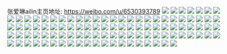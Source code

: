 张爱琳ailin主页地址: https://weibo.com/u/6530393789 
![](https://wx4.sinaimg.cn/mw2000/0077WRK5gy1h928uuctzbj32c03404qq.jpg) 
![](https://wx4.sinaimg.cn/mw2000/0077WRK5gy1h7gufgh3xoj30ku1944a9.jpg) 
![](https://wx4.sinaimg.cn/mw2000/0077WRK5gy1h6rvvyh7rij31o0280b29.jpg) 
![](https://wx4.sinaimg.cn/mw2000/0077WRK5gy1h6rvvz8n80j31o02807wh.jpg) 
![](https://wx4.sinaimg.cn/mw2000/0077WRK5gy1h6rvw0605aj31o0280hdt.jpg) 
![](https://wx4.sinaimg.cn/mw2000/0077WRK5gy1h6rvw0xhjxj31o02804qp.jpg) 
![](https://wx4.sinaimg.cn/mw2000/0077WRK5gy1h6rvw2faemj31o02807wh.jpg) 
![](https://wx4.sinaimg.cn/mw2000/0077WRK5gy1h6rvw47njdj31o02yok1l.jpg) 
![](https://wx4.sinaimg.cn/mw2000/0077WRK5gy1h6rvw5469gj31hi280mzq.jpg) 
![](https://wx4.sinaimg.cn/mw2000/0077WRK5gy1h6rvw6yj4bj31o02yotgq.jpg) 
![](https://wx4.sinaimg.cn/mw2000/0077WRK5gy1h61sza5ksej31o0280wyk.jpg) 
![](https://wx4.sinaimg.cn/mw2000/0077WRK5gy1h61szchr96j31o0280x0n.jpg) 
![](https://wx4.sinaimg.cn/mw2000/0077WRK5gy1h61szfp4alj31o0280qpd.jpg) 
![](https://wx4.sinaimg.cn/mw2000/0077WRK5gy1h61sz4i5ujj31o02804qq.jpg) 
![](https://wx4.sinaimg.cn/mw2000/0077WRK5gy1h61szmchlmj32801o0dyz.jpg) 
![](https://wx4.sinaimg.cn/mw2000/0077WRK5gy1h61szpwmjcj31o0280ki3.jpg) 
![](https://wx4.sinaimg.cn/mw2000/0077WRK5gy1h61szsd3tnj31o02801kx.jpg) 
![](https://wx4.sinaimg.cn/mw2000/0077WRK5gy1h61szujmumj31o0280hdt.jpg) 
![](https://wx4.sinaimg.cn/mw2000/0077WRK5gy1h61szvtgnij31o0280e81.jpg) 
![](https://wx4.sinaimg.cn/mw2000/0077WRK5gy1h58ypa2iwtj31o0280e81.jpg) 
![](https://wx4.sinaimg.cn/mw2000/0077WRK5gy1h58yp8mgomj31o0280npd.jpg) 
![](https://wx4.sinaimg.cn/mw2000/0077WRK5gy1h58ypalwepj30ku0wbgqc.jpg) 
![](https://wx4.sinaimg.cn/mw2000/0077WRK5gy1h58ypb4r2nj30rf0rfju6.jpg) 
![](https://wx4.sinaimg.cn/mw2000/0077WRK5gy1h5318z32urj31o0280hdt.jpg) 
![](https://wx4.sinaimg.cn/mw2000/0077WRK5gy1h53190ufivj31o02807wh.jpg) 
![](https://wx4.sinaimg.cn/mw2000/0077WRK5gy1h53191se8hj31mc25se81.jpg) 
![](https://wx4.sinaimg.cn/mw2000/0077WRK5gy1h53193hm6xj31o0280qv6.jpg) 
![](https://wx4.sinaimg.cn/mw2000/0077WRK5gy1h53194ti7bj31o02807wi.jpg) 
![](https://wx4.sinaimg.cn/mw2000/0077WRK5gy1h53196fci8j32c0340kjn.jpg) 
![](https://wx4.sinaimg.cn/mw2000/0077WRK5gy1h5318y44ubj31o0280qv5.jpg) 
![](https://wx4.sinaimg.cn/mw2000/0077WRK5gy1h53197h966j31o0280u0x.jpg) 
![](https://wx4.sinaimg.cn/mw2000/0077WRK5gy1h53198jkjwj31o0280u0x.jpg) 
![](https://wx4.sinaimg.cn/mw2000/0077WRK5gy1h4cb8w906qj30ku111grk.jpg) 
![](https://wx4.sinaimg.cn/mw2000/0077WRK5gy1h4cb8vm8d4j31sc2dsqv5.jpg) 
![](https://wx4.sinaimg.cn/mw2000/0077WRK5gy1h4cb8x3av9j32c02lshdt.jpg) 
![](https://wx4.sinaimg.cn/mw2000/0077WRK5gy1h4cb8y04frj30sb0sggvp.jpg) 
![](https://wx4.sinaimg.cn/mw2000/0077WRK5gy1h44dvq07jxj33402c0u0x.jpg) 
![](https://wx4.sinaimg.cn/mw2000/0077WRK5gy1h44dvrdlv6j30ku0rk7a7.jpg) 
![](https://wx4.sinaimg.cn/mw2000/0077WRK5gy1h3h74axjoyj32c0340kjm.jpg) 
![](https://wx4.sinaimg.cn/mw2000/0077WRK5gy1h1w4rpkwqij32c0340hdw.jpg) 
![](https://wx4.sinaimg.cn/mw2000/0077WRK5gy1h1w4rtkoo5j32c0340b2b.jpg) 
![](https://wx4.sinaimg.cn/mw2000/0077WRK5gy1h1tbnw2441j31o0280kjl.jpg) 
![](https://wx4.sinaimg.cn/mw2000/0077WRK5gy1h1tbnx2ex9j31o0280qv5.jpg) 
![](https://wx4.sinaimg.cn/mw2000/0077WRK5gy1h1tbnu89ybj31o0280kjl.jpg) 
![](https://wx4.sinaimg.cn/mw2000/0077WRK5gy1h1tbnyd2i1j31o0280e81.jpg) 
![](https://wx4.sinaimg.cn/mw2000/0077WRK5gy1h1tbo039woj31o0280b29.jpg) 
![](https://wx4.sinaimg.cn/mw2000/0077WRK5gy1h1tbo3y9i8j30n01dse81.jpg) 
![](https://wx4.sinaimg.cn/mw2000/0077WRK5gy1h0fjm3sp7qj30ku0kudkd.jpg) 
![](https://wx4.sinaimg.cn/mw2000/0077WRK5gy1h0fjm30beoj30ku0kun1g.jpg) 
![](https://wx4.sinaimg.cn/mw2000/0077WRK5gy1gynr7uvzpvj30ku0rtq6u.jpg) 
![](https://wx4.sinaimg.cn/mw2000/0077WRK5gy1gynu0qlmw8j32c0340b29.jpg) 
![](https://wx4.sinaimg.cn/mw2000/0077WRK5gy1gxwxg0iqbdj32c0340qv5.jpg) 
![](https://wx4.sinaimg.cn/mw2000/0077WRK5gy1gxwxfzjnpmj33402c0kjl.jpg) 
![](https://wx4.sinaimg.cn/mw2000/0077WRK5gy1gwyqv1l02kj30ku0f6aca.jpg) 
![](https://wx4.sinaimg.cn/mw2000/0077WRK5gy1gwyqv20gxkj30ku0frwhb.jpg) 
![](https://wx4.sinaimg.cn/mw2000/0077WRK5gy1gwyqv2sqo7j31o0280hdt.jpg) 
![](https://wx4.sinaimg.cn/mw2000/0077WRK5gy1gwyqv4xwoxj32c0340hdv.jpg) 
![](https://wx4.sinaimg.cn/mw2000/0077WRK5gy1gvu0u4fgumj30u01hc7l8.jpg) 
![](https://wx4.sinaimg.cn/mw2000/0077WRK5gy1gvu0u6mgs8j32c0340npf.jpg) 
![](https://wx4.sinaimg.cn/mw2000/0077WRK5gy1gvu0u8m46xj32c0340e83.jpg) 
![](https://wx4.sinaimg.cn/mw2000/0077WRK5gy1gvu0u94tm3j30nb15f135.jpg) 
![](https://wx4.sinaimg.cn/mw2000/0077WRK5gy1gvu0ubemsvj32c0340b2c.jpg) 
![](https://wx4.sinaimg.cn/mw2000/0077WRK5gy1gvu0uezuemj32c03404qs.jpg) 
![](https://wx4.sinaimg.cn/mw2000/0077WRK5gy1gvu0u3xohej32c03404qr.jpg) 
![](https://wx4.sinaimg.cn/mw2000/0077WRK5gy1gvu0ugualmj32c0340e83.jpg) 
![](https://wx4.sinaimg.cn/mw2000/0077WRK5gy1gvu0ui4r7vj33402c01ky.jpg) 
![](https://wx4.sinaimg.cn/mw2000/0077WRK5gy1gungjx0fa8j60n00h9wio02.jpg) 
![](https://wx4.sinaimg.cn/mw2000/0077WRK5gy1gungjzyurej63402c0hdw02.jpg) 
![](https://wx4.sinaimg.cn/mw2000/0077WRK5gy1gungk1bk2ej60n00ul43w02.jpg) 
![](https://wx4.sinaimg.cn/mw2000/0077WRK5gy1gungk2bqpuj62c02lohdt02.jpg) 
![](https://wx4.sinaimg.cn/mw2000/0077WRK5gy1guf60um8voj63402c0e8402.jpg) 
![](https://wx4.sinaimg.cn/mw2000/0077WRK5gy1guf60wzcm9j63402c07wk02.jpg) 
![](https://wx4.sinaimg.cn/mw2000/0077WRK5gy1guf60slduej63402c04qq02.jpg) 
![](https://wx4.sinaimg.cn/mw2000/0077WRK5gy1guf60yn5mvj63402c0x6q02.jpg) 
![](https://wx4.sinaimg.cn/mw2000/0077WRK5gy1guck5hhbclj62c01mf4qp02.jpg) 
![](https://wx4.sinaimg.cn/mw2000/0077WRK5gy1gu82npfqq7j61ib1poqu002.jpg) 
![](https://wx4.sinaimg.cn/mw2000/0077WRK5gy1gu4zg099zlj30n00cutbd.jpg) 
![](https://wx4.sinaimg.cn/mw2000/0077WRK5gy1gu4zg0uxqoj30n00cv775.jpg) 
![](https://wx4.sinaimg.cn/mw2000/0077WRK5gy1gu2cce0lhnj31sc2ds4qp.jpg) 
![](https://wx4.sinaimg.cn/mw2000/0077WRK5gy1gtxv8zqbfzj32yb23cnpd.jpg) 
![](https://wx4.sinaimg.cn/mw2000/0077WRK5gy1gtxv90wp2dj31sc2ds4qp.jpg) 
![](https://wx4.sinaimg.cn/mw2000/0077WRK5gy1gtprp0fekjj32c03401ky.jpg) 
![](https://wx4.sinaimg.cn/mw2000/0077WRK5gy1gtprp22fwyj32c0340b2a.jpg) 
![](https://wx4.sinaimg.cn/mw2000/0077WRK5gy1gtglpdm3ogj31o0280u0x.jpg) 
![](https://wx4.sinaimg.cn/mw2000/0077WRK5gy1gt4p42v5tjj33402c0qv6.jpg) 
![](https://wx4.sinaimg.cn/mw2000/0077WRK5gy1gt4p4adzfxj33402c01kz.jpg) 
![](https://wx4.sinaimg.cn/mw2000/0077WRK5gy1gt4p4ctbuhj61o0280npd02.jpg) 
![](https://wx4.sinaimg.cn/mw2000/0077WRK5gy1gt4p4fhs3sj31sc2dsx6p.jpg) 
![](https://wx4.sinaimg.cn/mw2000/0077WRK5gy1gt3ivnygxlj31o0280npd.jpg) 
![](https://wx4.sinaimg.cn/mw2000/0077WRK5gy1gsmh8qje3yj30l511kwjm.jpg) 
![](https://wx4.sinaimg.cn/mw2000/0077WRK5gy1gsmh8rjxluj32c0340hdt.jpg) 
![](https://wx4.sinaimg.cn/mw2000/0077WRK5gy1gsayqm6omhj31sc2ds7oj.jpg) 
![](https://wx4.sinaimg.cn/mw2000/0077WRK5gy1gri3d9xh01j60n00cun0e02.jpg) 
![](https://wx4.sinaimg.cn/mw2000/0077WRK5gy1gqssyi7m2fj32c0340kjm.jpg) 
![](https://wx4.sinaimg.cn/mw2000/0077WRK5gy1gqssyg7mu6j31n422o4qp.jpg) 
![](https://wx4.sinaimg.cn/mw2000/0077WRK5gy1gqssylo33zj31ey0sn16b.jpg) 
![](https://wx4.sinaimg.cn/mw2000/0077WRK5gy1gqa96kwukej30n014otfz.jpg) 
![](https://wx4.sinaimg.cn/mw2000/0077WRK5gy1gqa96m5ex4j32c036e1kz.jpg) 
![](https://wx4.sinaimg.cn/mw2000/0077WRK5gy1gqa96o8xz2j32c0340x6x.jpg) 
![](https://wx4.sinaimg.cn/mw2000/0077WRK5gy1gqa96pp4n9j32c0340x6q.jpg) 
![](https://wx4.sinaimg.cn/mw2000/0077WRK5gy1gq6ll72ivmj32801o0x6q.jpg) 
![](https://wx4.sinaimg.cn/mw2000/0077WRK5gy1gq6ll9bxtnj32c03401l0.jpg) 
